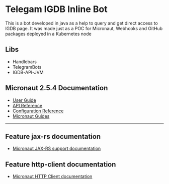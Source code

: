 # Telegam IGDB Inline Bot

This is a bot developed in java as a help to query and get direct access to IGDB page. It was made just as a POC for
Micronaut, Webhooks and GitHub packages deployed in a Kubernetes node

## Libs

- Handlebars
- TelegramBots
- IGDB-API-JVM

## Micronaut 2.5.4 Documentation

- [User Guide](https://docs.micronaut.io/2.5.4/guide/index.html)
- [API Reference](https://docs.micronaut.io/2.5.4/api/index.html)
- [Configuration Reference](https://docs.micronaut.io/2.5.4/guide/configurationreference.html)
- [Micronaut Guides](https://guides.micronaut.io/index.html)

---

## Feature jax-rs documentation

- [Micronaut JAX-RS support documentation](https://micronaut-projects.github.io/micronaut-jaxrs/latest/guide/index.html)

## Feature http-client documentation

- [Micronaut HTTP Client documentation](https://docs.micronaut.io/latest/guide/index.html#httpClient)

